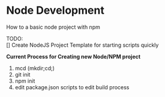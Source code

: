 # Node Development 
How to a basic node project with npm

TODO:  
[] Create NodeJS Project Template for starting scripts quickly

**Current Process for Creating new Node/NPM project**  
1) mcd (mkdir;cd;)  
2) git init  
3) npm init  
4) edit package.json scripts to edit build process

